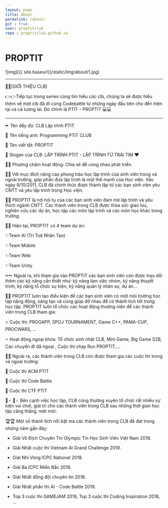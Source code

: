 ```yaml
---
layout: page
title: About
permalink: /about/
git : True
user: proptitclub
repo : proptitclub.github.io
---
```


# PROPTIT

![img]({{ site.baseurl}}/static/img/about/1.jpg)


---

🔖🔖[GIỚI THIỆU CLB]

👉👉Tiếp tục trong series cùng tìm hiều các clb, chúng ta sẽ được hiểu thêm về một clb đã đi cùng Codebattle từ những ngày đầu tiên cho đến hiện tại và cả tương lai. Đó chính là PTIT – PROPTIT 💻💻

-------------------------------------------------------------------------------------------

✒ Tên đầy đủ: CLB Lập trình PTIT

🔎 Tên tiếng anh: Programming PTIT CLUB

📎 Tên viết tắt: PROPTIT

📍 Slogan của CLB: LẬP TRÌNH PTIT - LẬP TRÌNH TỪ TRÁI TIM ❤

📌📌 Phương châm hoạt động: Chia sẻ để cùng nhau phát triển.

📖📖 Với mục đích nâng cao phong trào học lập trình của sinh viên trong và ngoài trường, góp phần đưa lập trình là một thế mạnh của Học viện. Vào ngày 9/10/2011, CLB đã chính thức được
thành lập từ các bạn sinh viên yêu CNTT và yêu lập trình trong Học viện.

🎈🎈 PROPTIT là nơi hội tụ của các bạn sinh viên đam mê lập trình và yêu thích ngành CNTT.
Các thành viên trong CLB được thỏa sức giao lưu, nghiên cứu các dự án, học tập các môn lập trình và các môn học khác trong trường.

🌈🌈 Hiện tại, PROPTIT có 4 team dự án:

✨Team AI (Trí Tuệ Nhân Tạo)

✨Team Mobile

✨Team Web

✨Team Unity

✏✏ Ngoài ra, khi tham gia vào PROPTIT các bạn sinh viên còn được trau dồi thêm các kỹ năng cần thiết như: kỹ năng làm việc nhóm, kỹ năng thuyết trình, kỹ năng tổ chức sự kiện, kỹ năng quản lý nhân sự, dự án…

📒📒 PROPTIT luôn tạo điều kiện để các bạn sinh viên có một môi trường học tập năng động, sáng tạo và cùng giúp đỡ nhau để có thành tích tốt trong học tập. PROPTIT luôn tổ chức các hoạt động thường niên để các thành viên trong CLB tham gia:

⭐ Cuộc thi: PROGAPP, SPOJ TOURNAMENT, Game C++, PAMA-CUP, PROCWARS, …

⭐ Hoạt động ngoại khóa: Tổ chức sinh nhật CLB, Mini Game, Big Game S2B, Các chuyến đi
dã ngoại , Cuộc thi chạy Run PROPTIT,...

🎯🎯 Ngoài ra, các thành viên trong CLB còn được tham gia các cuộc thi trong và ngoài
trường:

🌟 Cuộc thi ACM PTIT

🌟 Cuộc thi Code Battle

🌟 Cuộc thi CTF PTIT

🏃♂ 🏃♀ Bên cạnh việc học tập, CLB cũng thường xuyên tổ chức rất nhiều sự kiện vui chơi, giải trí cho các thành viên trong CLB sau những thời gian học tập căng thẳng, mệt mỏi:

🏆🏆 Một số thành tích nổi bật mà các thành viên trong CLB đã đat trong những năm gần đây:

- Giải Vô Địch Chuyên Tin Olympic Tin Học Sinh Viên Việt Nam 2018.

- Giải Nhất cuộc thi Vietnam AI Grand Challenge 2019.

- Giải Nhì Vòng ICPC National 2018.

- Giải Ba ICPC Miền Bắc 2018.

- Giải Nhất đồng đội chuyên tin 2018.

- Giải Nhất phần thi AI - Code Battle 2019.

- Top 3 cuộc thi GAMEJAM 2019, Top 3 cuộc thi Coding Inspiration 2018, ...




